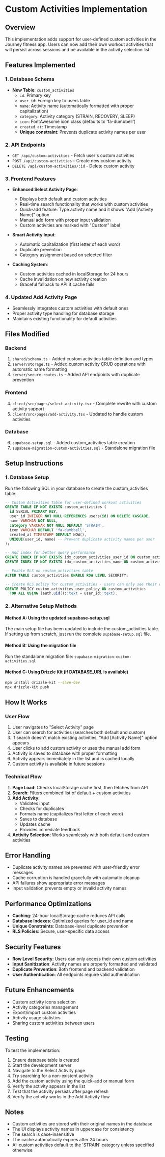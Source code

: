 # Custom Activities Implementation

## Overview
This implementation adds support for user-defined custom activities in the Journey fitness app. Users can now add their own workout activities that will persist across sessions and be available in the activity selection list.

## Features Implemented

### 1. Database Schema
- **New Table**: `custom_activities`
  - `id`: Primary key
  - `user_id`: Foreign key to users table
  - `name`: Activity name (automatically formatted with proper capitalization)
  - `category`: Activity category (STRAIN, RECOVERY, SLEEP)
  - `icon`: FontAwesome icon class (defaults to 'fa-dumbbell')
  - `created_at`: Timestamp
  - **Unique constraint**: Prevents duplicate activity names per user

### 2. API Endpoints
- `GET /api/custom-activities` - Fetch user's custom activities
- `POST /api/custom-activities` - Create new custom activity
- `DELETE /api/custom-activities/:id` - Delete custom activity

### 3. Frontend Features
- **Enhanced Select Activity Page**:
  - Displays both default and custom activities
  - Real-time search functionality that works with custom activities
  - Quick-add feature: Type activity name and it shows "Add [Activity Name]" option
  - Manual add form with proper input validation
  - Custom activities are marked with "Custom" label
  
- **Smart Activity Input**:
  - Automatic capitalization (first letter of each word)
  - Duplicate prevention
  - Category assignment based on selected filter

- **Caching System**:
  - Custom activities cached in localStorage for 24 hours
  - Cache invalidation on new activity creation
  - Graceful fallback to API if cache fails

### 4. Updated Add Activity Page
- Seamlessly integrates custom activities with default ones
- Proper activity type handling for database storage
- Maintains existing functionality for default activities

## Files Modified

### Backend
1. `shared/schema.ts` - Added custom activities table definition and types
2. `server/storage.ts` - Added custom activity CRUD operations with automatic name formatting
3. `server/secure-routes.ts` - Added API endpoints with duplicate prevention

### Frontend
4. `client/src/pages/select-activity.tsx` - Complete rewrite with custom activity support
5. `client/src/pages/add-activity.tsx` - Updated to handle custom activities

### Database
6. `supabase-setup.sql` - Added custom_activities table creation
7. `supabase-migration-custom-activities.sql` - Standalone migration file

## Setup Instructions

### 1. Database Setup
Run the following SQL in your database to create the custom_activities table:

```sql
-- Custom Activities Table for user-defined workout activities
CREATE TABLE IF NOT EXISTS custom_activities (
  id SERIAL PRIMARY KEY,
  user_id INTEGER NOT NULL REFERENCES users(id) ON DELETE CASCADE,
  name VARCHAR NOT NULL,
  category VARCHAR NOT NULL DEFAULT 'STRAIN',
  icon VARCHAR DEFAULT 'fa-dumbbell',
  created_at TIMESTAMP DEFAULT NOW(),
  UNIQUE(user_id, name) -- Prevent duplicate activity names per user
);

-- Add index for better query performance
CREATE INDEX IF NOT EXISTS idx_custom_activities_user_id ON custom_activities(user_id);
CREATE INDEX IF NOT EXISTS idx_custom_activities_name ON custom_activities(name);

-- Enable RLS on custom_activities table
ALTER TABLE custom_activities ENABLE ROW LEVEL SECURITY;

-- Create RLS policy for custom_activities - users can only see their own
CREATE POLICY custom_activities_user_policy ON custom_activities
  FOR ALL USING (auth.uid()::text = user_id::text);
```

### 2. Alternative Setup Methods

#### Method A: Using the updated supabase-setup.sql
The main setup file has been updated to include the custom_activities table. If setting up from scratch, just run the complete `supabase-setup.sql` file.

#### Method B: Using the migration file
Run the standalone migration file: `supabase-migration-custom-activities.sql`

#### Method C: Using Drizzle Kit (if DATABASE_URL is available)
```bash
npm install drizzle-kit --save-dev
npx drizzle-kit push
```

## How It Works

### User Flow
1. User navigates to "Select Activity" page
2. User can search for activities (searches both default and custom)
3. If search doesn't match existing activities, "Add [Activity Name]" option appears
4. User clicks to add custom activity or uses the manual add form
5. Activity is saved to database with proper formatting
6. Activity appears immediately in the list and is cached locally
7. Custom activity is available in future sessions

### Technical Flow
1. **Page Load**: Checks localStorage cache first, then fetches from API
2. **Search**: Filters combined list of default + custom activities
3. **Add Activity**: 
   - Validates input
   - Checks for duplicates
   - Formats name (capitalizes first letter of each word)
   - Saves to database
   - Updates cache
   - Provides immediate feedback
4. **Activity Selection**: Works seamlessly with both default and custom activities

## Error Handling
- Duplicate activity names are prevented with user-friendly error messages
- Cache corruption is handled gracefully with automatic cleanup
- API failures show appropriate error messages
- Input validation prevents empty or invalid activity names

## Performance Optimizations
- **Caching**: 24-hour localStorage cache reduces API calls
- **Database Indexes**: Optimized queries for user_id and name
- **Unique Constraints**: Database-level duplicate prevention
- **RLS Policies**: Secure, user-specific data access

## Security Features
- **Row Level Security**: Users can only access their own custom activities
- **Input Sanitization**: Activity names are properly formatted and validated
- **Duplicate Prevention**: Both frontend and backend validation
- **User Authentication**: All endpoints require valid authentication

## Future Enhancements
- Custom activity icons selection
- Activity categories management
- Export/import custom activities
- Activity usage statistics
- Sharing custom activities between users

## Testing
To test the implementation:
1. Ensure database table is created
2. Start the development server
3. Navigate to the Select Activity page
4. Try searching for a non-existent activity
5. Add the custom activity using the quick-add or manual form
6. Verify the activity appears in the list
7. Test that the activity persists after page refresh
8. Verify the activity works in the Add Activity flow

## Notes
- Custom activities are stored with their original names in the database
- The UI displays activity names in uppercase for consistency
- The search is case-insensitive
- The cache automatically expires after 24 hours
- All custom activities default to the 'STRAIN' category unless specified otherwise